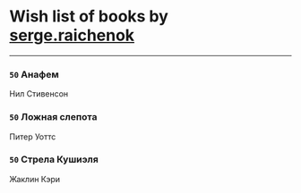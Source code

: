 # Wish list of books by [serge.raichenok](http://vk.com/id2140708)
---

### `50` Анафем
Нил Стивенсон

### `50` Ложная слепота
Питер Уоттс

### `50` Стрела Кушиэля
Жаклин Кэри


